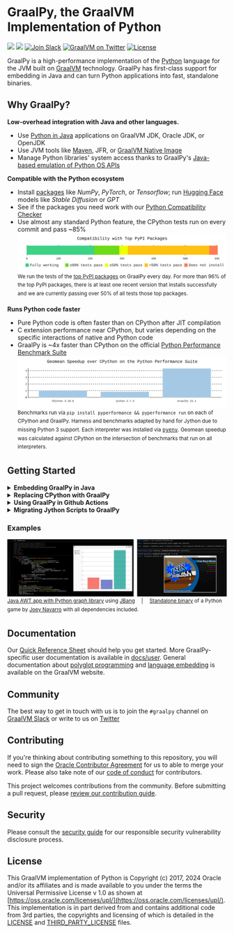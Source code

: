 # GraalPy, the GraalVM Implementation of Python

[![](https://img.shields.io/badge/maven-org.graalvm.polyglot/python-orange)](https://central.sonatype.com/artifact/org.graalvm.polyglot/python)
[![](https://img.shields.io/badge/pyenv-graalpy-blue)](#start-replacing-cpython-with-graalpy) 
</a> [![Join Slack][badge-slack]][slack] [![GraalVM on Twitter][badge-twitter]][twitter] [![License](https://img.shields.io/badge/license-UPL-green)](#license)

GraalPy is a high-performance implementation of the [Python](https://www.python.org/) language for the JVM built on [GraalVM](https://www.graalvm.org/) technology.
GraalPy has first-class support for embedding in Java and can turn Python applications into fast, standalone binaries.

## Why GraalPy?

**Low-overhead integration with Java and other languages.**

* Use [Python in Java](docs/user/Interoperability.md) applications on GraalVM JDK, Oracle JDK, or OpenJDK
* Use JVM tools like [Maven](docs/user/README.md), JFR, or [GraalVM Native Image](docs/user/Native-Images-with-Python.md)
* Manage Python libraries' system access thanks to GraalPy's [Java-based emulation of Python OS APIs](docs/user/Embedding-Permissions.md)

**Compatible with the Python ecosystem**

* Install [packages](https://pypi.org/) like *NumPy*, *PyTorch*, or *Tensorflow*; run [Hugging Face](https://huggingface.co/) models like *Stable Diffusion* or *GPT*
* See if the packages you need work with our [Python Compatibility Checker](https://www.graalvm.org/python/compatibility/)
* Use almost any standard Python feature, the CPython tests run on every commit and pass ~85%
![](docs/mcd.svg)<sup>
We run the tests of the [top PyPI packages](https://hugovk.github.io/top-pypi-packages/) on GraalPy every day.
For more than 96% of the top PyPI packages, there is at least one recent version that installs successfully and we are currently passing over 50% of all tests those top packages.
</sup>

**Runs Python code faster**

* Pure Python code is often faster than on CPython after JIT compilation
* C extension performance near CPython, but varies depending on the specific interactions of native and Python code
* GraalPy is ~4x faster than CPython on the official [Python Performance Benchmark Suite](https://pyperformance.readthedocs.io/)
![](docs/performance.svg)<sup>
Benchmarks run via `pip install pyperformance && pyperformance run` on each of CPython and GraalPy.
Harness and benchmarks adapted by hand for Jython due to missing Python 3 support.
Each interpreter was installed via <tt>[pyenv](https://github.com/pyenv/pyenv)</tt>.
Geomean speedup was calculated against CPython on the intersection of benchmarks that run on all interpreters.
</sup>

## Getting Started

<details>
<summary><strong><a name="start-embedding-graalpy-in-java"></a>Embedding GraalPy in Java</strong></summary>

GraalPy is [available on Maven Central](https://central.sonatype.com/artifact/org.graalvm.polyglot/python) for inclusion in Java projects.
Refer to our [embedding documentation](https://www.graalvm.org/latest/reference-manual/embed-languages/) for more details.

* Maven
  ```xml
  <dependency>
      <groupId>org.graalvm.polyglot</groupId>
      <artifactId>polyglot</artifactId>
      <version>23.1.2</version>
  </dependency>
  <dependency>
      <groupId>org.graalvm.polyglot</groupId>
      <artifactId>python</artifactId>
      <version>23.1.2</version>
      <type>pom</type>
  </dependency>
  ```

* Gradle
  ```kotlin
  implementation("org.graalvm.polyglot:polyglot:23.1.2")
  implementation("org.graalvm.polyglot:python:23.1.2")
  ```

</details>

<details>
<summary><strong><a name="start-replacing-cpython-with-graalpy"></a>Replacing CPython with GraalPy</strong></summary>

GraalPy should in many cases work as a drop-in replacement for CPython.
You can use `pip` to install packages as usual.
Packages with C code usually do not provide binaries for GraalPy, so they will be automatically compiled during installation.
This means that build tools have to be available and installation will take longer.
We provide [Github actions](scripts/wheelbuilder) to help you build binary packages with the correct dependencies.
Thanks to our integration with GraalVM Native Image, we can deploy Python applications as [standalone binary](docs/user/Python-Standalone-Applications.md), all dependencies included.

* Linux

  The easiest way to install GraalPy on Linux is to use [Pyenv](https://github.com/pyenv/pyenv) (the Python version manager).
  To install version 23.1.1 using Pyenv, run the following commands:
  ```bash
  pyenv install graalpy-23.1.1
  ```
  ```bash
  pyenv shell graalpy-23.1.1
  ```
  
  Alternatively, you can download a compressed GraalPy installation file from [GitHub releases](https://github.com/oracle/graalpython/releases).
  
  1. Find the download that matches the pattern _graalpy-XX.Y.Z-linux-amd64.tar.gz_ or _graalpy-XX.Y.Z-linux-aarch64.tar.gz_ (depending on your platform) and download.
  2. Uncompress the file and update your `PATH` environment variable to include the _graalpy-XX.Y.Z-linux-amd64/bin_ (or _graalpy-XX.Y.Z-linux-aarch64/bin_) directory.

* macOS

  The easiest way to install GraalPy on macOS is to use [Pyenv](https://github.com/pyenv/pyenv) (the Python version manager).
  To install version 23.1.1 using Pyenv, run the following commands:
  ```bash
  pyenv install graalpy-23.1.1
  ```
  ```bash
  pyenv shell graalpy-23.1.1
  ```
  Alternatively, you can download a compressed GraalPy installation file from [GitHub releases](https://github.com/oracle/graalpython/releases).
  
  1. Find the download that matches the pattern _graalpy-XX.Y.Z-macos-amd64.tar.gz_ or _graalpy-XX.Y.Z-macos-aarch64.tar.gz_ (depending on your platform) and download. 
  2. Remove the quarantine attribute.
      ```bash
      sudo xattr -r -d com.apple.quarantine /path/to/graalpy
      ```
      For example:
      ```bash
      sudo xattr -r -d com.apple.quarantine ~/.pyenv/versions/graalpy-23.1.1
      ```
  3. Uncompress the file and update your `PATH` environment variable to include to the _graalpy-XX.Y.Z-macos-amd64/bin_ (or _graalpy-XX.Y.Z-macos-aarch64/bin_) directory.

* Windows

  The Windows support of GraalPy is still experimental, so not all features and packages may be available.
  
  1. Find and download a compressed GraalPy installation file from [GitHub releases](https://github.com/oracle/graalpython/releases) that matches the pattern _graalpy-XX.Y.Z-windows-amd64.tar.gz_.
  2. Uncompress the file and update your `PATH` variable to include to the _graalpy-XX.Y.Z-windows-amd64/bin_ directory.
  
</details>
<details>
<summary><strong><a name="start-using-graalpy-in-github-actions"></a>Using GraalPy in Github Actions</strong></summary>

The _setup-python_ action supports GraalPy:

```yaml
    - name: Setup GraalPy
      uses: actions/setup-python@v5
      with:
        python-version: graalpy # or graalpy23.1 to pin a version
```

</details>
<details>
<summary><strong><a name="start-migrating-jython-scripts-to-graalpy"></a>Migrating Jython Scripts to GraalPy</strong></summary>

Most existing Jython code that uses Java integration will be based on a stable Jython release&mdash;however, these are only available in Python 2.x versions.
To migrate your code from Python 2 to Python 3, follow [the official guide from the Python community](https://docs.python.org/3/howto/pyporting.html).
GraalPy also provides a [special mode](docs/user/Python-on-JVM.md) to facilitate migration.
To run Jython scripts, you need to use a GraalPy distribution running on the JVM so you can access Java classes from Python scripts.

* Linux
  
  1. Find and download a compressed GraalPy installation file from [GitHub releases](https://github.com/oracle/graalpython/releases) that matches the pattern _graalpy-jvm-XX.Y.Z-linux-amd64.tar.gz_ or _graalpy-jvm-XX.Y.Z-linux-aarch64.tar.gz_ (depending on your platform) and download.
  2. Uncompress the file and update your `PATH` environment variable to include the _graalpy-jvm-XX.Y.Z-linux-amd64/bin_ (or _graalpy-jvm-XX.Y.Z-linux-aarch64/bin_) directory.
  3. Run your scripts with `graalpy --python.EmulateJython`.

* macOS

  1. Find and download a compressed GraalPy installation file from [GitHub releases](https://github.com/oracle/graalpython/releases) that matches the pattern  _graalpy-jvm-XX.Y.Z-macos-amd64.tar.gz_ or _graalpy-jvm-XX.Y.Z-macos-aarch64.tar.gz_ (depending on your platform) and download.
  2. Remove the quarantine attribute.
      ```bash
      sudo xattr -r -d com.apple.quarantine /path/to/graalpy
      ```
      For example:
      ```bash
      sudo xattr -r -d com.apple.quarantine ~/.pyenv/versions/graalpy-23.1.1
      ```
  3. Uncompress the file and update your `PATH` environment variable to include to the _graalpy-jvm-XX.Y.Z-macos-amd64/bin_ (or _graalpy-jvm-XX.Y.Z-macos-aarch64/bin_) directory.
  4. Run your scripts with `graalpy --python.EmulateJython`.

* Windows

  1. Find and download a compressed GraalPy installation file from [GitHub releases](https://github.com/oracle/graalpython/releases) that matches the pattern _graalpy-jvm-XX.Y.Z-windows-amd64.tar.gz_.
  2. Uncompress the file and update your `PATH` variable to include to the _graalpy-jvm-XX.Y.Z-windows-amd64/bin_ directory.
  3. Run your scripts with `graalpy --python.EmulateJython`.

</details>

### Examples
![](docs/showcase.png)<sup>
[Java AWT app with Python graph library](https://github.com/timfel/graalpy-jbang) using [JBang](https://www.jbang.dev/)  |  [Standalone binary](https://github.com/timfel/racing-all-afternoon) of a Python game by [Joey Navarro](https://github.com/josephnavarro/racing-all-afternoon) with all dependencies included.
</sup>

## Documentation

Our [Quick Reference Sheet](https://www.graalvm.org/uploads/quick-references/GraalPy_v1/quick-reference-graalpy-v1(eu_a4).pdf) should help you get started.
More GraalPy-specific user documentation is available in [docs/user](docs/user).
General documentation about [polyglot programming](https://www.graalvm.org/latest/reference-manual/polyglot-programming/) and [language embedding](https://www.graalvm.org/latest/reference-manual/embed-languages/) is available on the GraalVM website.

## Community

The best way to get in touch with us is to join the `#graalpy` channel on [GraalVM Slack][slack] or write to us on [Twitter][twitter]

## Contributing

If you're thinking about contributing something to this repository, you will need to sign the [Oracle Contributor Agreement](https://www.graalvm.org/community/contributors/) for us to able to merge your work.
Please also take note of our [code of conduct](https://www.graalvm.org/community/conduct/) for contributors.

This project welcomes contributions from the community. Before submitting a pull request, please [review our contribution guide](./CONTRIBUTING.md).

## Security

Please consult the [security guide](./SECURITY.md) for our responsible security vulnerability disclosure process.

## License

This GraalVM implementation of Python is Copyright (c) 2017, 2024 Oracle and/or its affiliates and is made available to you under the terms the Universal Permissive License v 1.0 as shown at [https://oss.oracle.com/licenses/upl/](https://oss.oracle.com/licenses/upl/).
This implementation is in part derived from and contains additional code from 3rd parties, the copyrights and licensing of which is detailed in the [LICENSE](./LICENSE.txt) and [THIRD_PARTY_LICENSE](THIRD_PARTY_LICENSE.txt) files.

[badge-slack]: https://img.shields.io/badge/Slack-join-active?logo=slack
[badge-twitter]: https://img.shields.io/badge/Twitter-@graalvm-active?logo=twitter
[slack]: https://www.graalvm.org/slack-invitation/
[twitter]: https://twitter.com/graalvm
